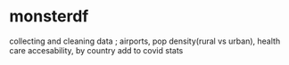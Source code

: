 # monsterdf
collecting and cleaning data ; airports, pop density(rural vs urban), health care accesability, by country add to covid stats
